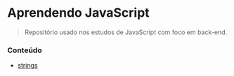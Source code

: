 # Aprendendo JavaScript
> Repositório usado nos estudos de JavaScript com foco em back-end.

### Conteúdo
- [strings]('/strings/README.md')
